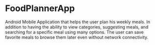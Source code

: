 # FoodPlannerApp
Android Mobile Application that helps the user plan his weekly meals. In addition to having the ability to view categories, suggesting meals, and searching for a specific meal using many options. The user can save favorite meals to browse them later even without network connectivity.
